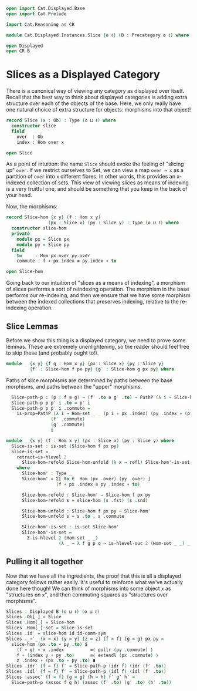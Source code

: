 ```agda
open import Cat.Displayed.Base
open import Cat.Prelude

import Cat.Reasoning as CR

module Cat.Displayed.Instances.Slice {o ℓ} (B : Precategory o ℓ) where

open Displayed
open CR B
```

# Slices as a Displayed Category

There is a canonical way of viewing any category as displayed over
itself. Recall that the best way to think about displayed categories is
adding extra structure over each of the objects of the base. Here, we
only really have one natural choice of extra structure for objects:
morphisms into that object!

```agda
record Slice (x : Ob) : Type (o ⊔ ℓ) where
  constructor slice
  field
    over  : Ob
    index : Hom over x

open Slice
```

As a point of intuition: the name `Slice` should evoke the feeling of
"slicing up" `over`. If we restrict ourselves to Set, we can view a map
`over → x` as a partition of `over` into `x` different fibres. In other
words, this provides an x-indexed collection of sets. This view of
viewing slices as means of indexing is a very fruitful one, and should
be something that you keep in the back of your head.

Now, the morphisms:

```agda
record Slice-hom {x y} (f : Hom x y)
                (px : Slice x) (py : Slice y) : Type (o ⊔ ℓ) where
  constructor slice-hom
  private
    module px = Slice px
    module py = Slice py
  field
    to     : Hom px.over py.over
    commute : f ∘ px.index ≡ py.index ∘ to

open Slice-hom
```

Going back to our intuition of "slices as a means of indexing", a
morphism of slices performs a sort of reindexing operation. The morphism
in the base performs our re-indexing, and then we ensure that we have
some morphism between the indexed collections that preserves indexing,
relative to the re-indexing operation.

## Slice Lemmas

Before we show this thing is a displayed category, we need to prove some
lemmas.  These are extremely unenlightening, so the reader should feel
free to skip these (and probably ought to!).

```agda
module _ {x y} {f g : Hom x y} {px : Slice x} {py : Slice y}
         {f′ : Slice-hom f px py} {g′ : Slice-hom g px py} where
```

Paths of slice morphisms are determined by paths between the base
morphisms, and paths between the "upper" morphisms.

```agda
  Slice-path-p : (p : f ≡ g) → (f′ .to ≡ g′ .to) → PathP (λ i → Slice-hom (p i) px py) f′ g′
  Slice-path-p p p′ i .to = p′ i
  Slice-path-p p p′ i .commute =
    is-prop→PathP (λ i → Hom-set _ _ (p i ∘ px .index) (py .index ∘ (p′ i)))
                 (f′ .commute)
                 (g′ .commute)
                 i
```


```agda
module _ {x y} (f : Hom x y) (px : Slice x) (py : Slice y) where
  Slice-is-set : is-set (Slice-hom f px py)
  Slice-is-set =
    retract→is-hlevel 2 
      Slice-hom-refold Slice-hom-unfold (λ x → refl) Slice-hom'-is-set
    where
      Slice-hom' : Type _
      Slice-hom' = Σ[ to ∈  Hom (px .over) (py .over) ]
                   (f ∘ px .index ≡ py .index ∘ to)

      Slice-hom-refold : Slice-hom' → Slice-hom f px py
      Slice-hom-refold s = slice-hom (s .fst) (s .snd)

      Slice-hom-unfold : Slice-hom f px py → Slice-hom'
      Slice-hom-unfold s = s .to , s .commute

      Slice-hom'-is-set : is-set Slice-hom'
      Slice-hom'-is-set =
        Σ-is-hlevel 2 (Hom-set _ _)
                    (λ _ → λ f g p q → is-hlevel-suc 2 (Hom-set _ _) _ _ f  g p q)
```

## Pulling it all together

Now that we have all the ingredients, the proof that this is all a
displayed category follows rather easily. It's useful to reinforce what
we've actually done here though!  We can think of morphisms into some
object `x` as "structures on `x`", and then commuting squares as
"structures over morphisms".

```agda
Slices : Displayed B (o ⊔ ℓ) (o ⊔ ℓ)
Slices .Ob[_] = Slice
Slices .Hom[_] = Slice-hom
Slices .Hom[_]-set = Slice-is-set
Slices .id′ = slice-hom id id-comm-sym
Slices ._∘′_ {x = x} {y = y} {z = z} {f = f} {g = g} px py =
  slice-hom (px .to ∘ py .to) $
    (f ∘ g) ∘ x .index          ≡⟨ pullr (py .commute) ⟩
    f ∘ (index y ∘ py .to)      ≡⟨ extendl (px .commute) ⟩
    z .index ∘ (px .to ∘ py .to) ∎
Slices .idr′ {f = f} f′ = Slice-path-p (idr f) (idr (f′ .to))
Slices .idl′ {f = f} f′ = Slice-path-p (idl f) (idl (f′ .to))
Slices .assoc′ {f = f} {g = g} {h = h} f′ g′ h′ =
  Slice-path-p (assoc f g h) (assoc (f′ .to) (g′ .to) (h′ .to))
```

